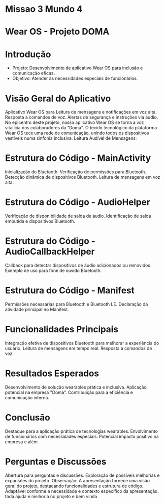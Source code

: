 #   Missao 3 Mundo 4

# Wear OS  - Projeto DOMA


# Introdução

- Projeto: Desenvolvimento de aplicativo Wear OS para inclusão e comunicação eficaz.
- Objetivo: Atender às necessidades especiais de funcionários.


# Visão Geral do Aplicativo

Aplicativo Wear OS para
Leitura de mensagens e notificações em voz alta.
Resposta a comandos de voz.
Alertas de segurança e instruções via áudio.
No epicentro deste projeto, nosso aplicativo Wear OS se torna a voz vitalícia dos colaboradores da "Doma".
O tecido tecnológico da plataforma Wear OS tece uma rede de comunicação, unindo todos os dispositivos vestíveis numa sinfonia inclusiva.
Leitura Audível de Mensagens:


# Estrutura do Código - MainActivity
Inicialização do Bluetooth.
Verificação de permissões para Bluetooth.
Detecção dinâmica de dispositivos Bluetooth.
Leitura de mensagens em voz alta.

# Estrutura do Código - AudioHelper
Verificação de disponibilidade de saída de áudio.
Identificação de saída embutida e dispositivos Bluetooth.

# Estrutura do Código - AudioCallbackHelper
Callback para detectar dispositivos de áudio adicionados ou removidos.
Exemplo de uso para fone de ouvido Bluetooth.


# Estrutura do Código - Manifest

Permissões necessárias para Bluetooth e Bluetooth LE.
Declaração da atividade principal no Manifest.

# Funcionalidades Principais
Integração efetiva de dispositivos Bluetooth para melhorar a experiência do usuário.
Leitura de mensagens em tempo real.
Resposta a comandos de voz.

# Resultados Esperados
Desenvolvimento de solução wearables prática e inclusiva.
Aplicação potencial na empresa "Doma".
Contribuição para a eficiência e comunicação interna.

# Conclusão
Destaque para a aplicação prática de tecnologias wearables.
Envolvimento de funcionários com necessidades especiais.
Potencial impacto positivo na empresa e além.

# Perguntas e Discussões
Abertura para perguntas e discussões.
Exploração de possíveis melhorias e expansões do projeto.
Observação: A apresentação fornece uma visão geral do projeto, destacando funcionalidades e estrutura de código. Adaptável conforme a necessidade e contexto específico da apresentação. toda ajuda e melhoria no projeto e bem vinda


